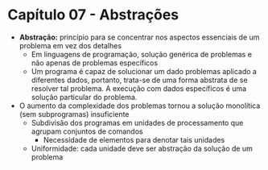 # Capítulo 07 - Abstrações
* **Abstração:** princípio para se concentrar nos aspectos essenciais de um problema em vez dos detalhes
    * Em linguagens de programação, solução genérica de problemas e não apenas de problemas específicos
    * Um programa é capaz de solucionar um dado problemas aplicado a diferentes dados, portanto, trata-se de uma forma abstrata de se resolver tal problema. A execução com dados específicos é uma solução particular do problema.
* O aumento da complexidade dos problemas tornou a solução monolítica (sem subprogramas) insuficiente
    * Subdivisão dos programas em unidades de processamento que agrupam conjuntos de comandos
        * Necessidade de elementos para denotar tais unidades
    * Uniformidade: cada unidade deve ser abstração da solução de um problema
